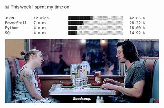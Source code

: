📊 This week I spent my time on:
<!--START_SECTION:waka-->
```text
JSON         12 mins         ██████████▓░░░░░░░░░░░░░░   42.85 % 
PowerShell   7 mins          ██████▓░░░░░░░░░░░░░░░░░░   26.22 % 
Python       4 mins          ████░░░░░░░░░░░░░░░░░░░░░   16.00 % 
SQL          4 mins          ███▓░░░░░░░░░░░░░░░░░░░░░   14.92 % 
```
<!--END_SECTION:waka-->


![](goodSoup.gif)
